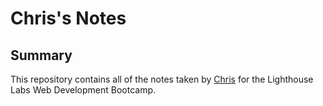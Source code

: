 # Chris's Notes

## Summary

This repository contains all of the notes taken by [Chris](https://github.com/ChrisProbyn) for the Lighthouse Labs Web Development Bootcamp.